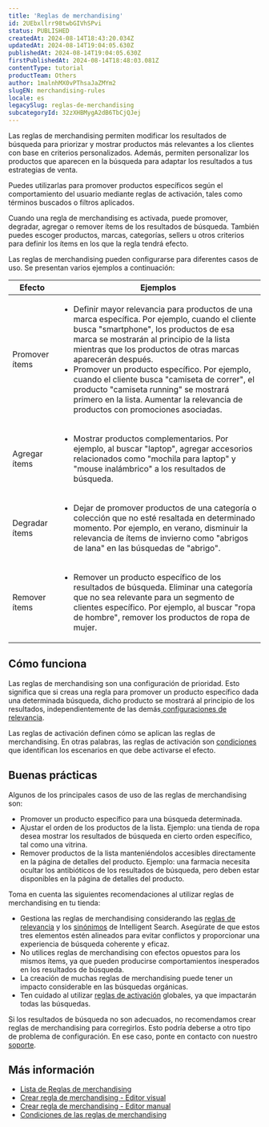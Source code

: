 ```yaml
---
title: 'Reglas de merchandising'
id: 2UEbxllrr98twbGIVhSPvi
status: PUBLISHED
createdAt: 2024-08-14T18:43:20.034Z
updatedAt: 2024-08-14T19:04:05.630Z
publishedAt: 2024-08-14T19:04:05.630Z
firstPublishedAt: 2024-08-14T18:48:03.081Z
contentType: tutorial
productTeam: Others
author: 1malnhMX0vPThsaJaZMYm2
slugEN: merchandising-rules
locale: es
legacySlug: reglas-de-merchandising
subcategoryId: 32zXHBMygA2dB6TbCjQJej
---
```


Las reglas de merchandising permiten modificar los resultados de búsqueda para priorizar y mostrar productos más relevantes a los clientes con base en criterios personalizados. Además, permiten personalizar los productos que aparecen en la búsqueda para adaptar los resultados a tus estrategias de venta.

Puedes utilizarlas para promover productos específicos según el comportamiento del usuario mediante reglas de activación, tales como términos buscados o filtros aplicados.

Cuando una regla de merchandising es activada, puede promover, degradar, agregar o remover ítems de los resultados de búsqueda. También puedes escoger productos, marcas, categorías, sellers u otros criterios para definir los ítems en los que la regla tendrá efecto.

Las reglas de merchandising pueden configurarse para diferentes casos de uso. Se presentan varios ejemplos a continuación:

| Efecto | Ejemplos |
|---|---|
| Promover ítems | <ul><li>Definir mayor relevancia para productos de una marca específica. Por ejemplo, cuando el cliente busca "smartphone", los productos de esa marca se mostrarán al principio de la lista mientras que los productos de otras marcas aparecerán después.</li><li>Promover un producto específico. Por ejemplo, cuando el cliente busca "camiseta de correr", el producto "camiseta running" se mostrará primero en la lista. Aumentar la relevancia de productos con promociones asociadas.</li></ul> |
| Agregar ítems | <ul><li>Mostrar productos complementarios. Por ejemplo, al buscar "laptop", agregar accesorios relacionados como "mochila para laptop" y "mouse inalámbrico" a los resultados de búsqueda.</li></ul> |
| Degradar ítems | <ul><li>Dejar de promover productos de una categoría o colección que no esté resaltada en determinado momento. Por ejemplo, en verano, disminuir la relevancia de ítems de invierno como "abrigos de lana" en las búsquedas de "abrigo".</li></ul> |
| Remover ítems | <ul><li>Remover un producto específico de los resultados de búsqueda. Eliminar una categoría que no sea relevante para un segmento de clientes específico. Por ejemplo, al buscar "ropa de hombre", remover los productos de ropa de mujer.</li></ul> |

## Cómo funciona

Las reglas de merchandising son una configuración de prioridad. Esto significa que si creas una regla para promover un producto específico dada una determinada búsqueda, dicho producto se mostrará al principio de los resultados, independientemente de las demás[ configuraciones de relevancia](/es/tracks/vtex-intelligent-search--19wrbB7nEQcmwzDPl1l4Cb/1qlObWIib6KqgrfX1FCOXS).

Las reglas de activación definen cómo se aplican las reglas de merchandising. En otras palabras, las reglas de activación son [condiciones](/es/tutorial/condiciones-de-reglas-de-merchandising--4K9WCBiQ4ndU396ZygDpc2) que identifican los escenarios en que debe activarse el efecto.

## Buenas prácticas

Algunos de los principales casos de uso de las reglas de merchandising son:

* Promover un producto específico para una búsqueda determinada.
* Ajustar el orden de los productos de la lista. Ejemplo: una tienda de ropa desea mostrar los resultados de búsqueda en cierto orden específico, tal como una vitrina.
* Remover productos de la lista manteniéndolos accesibles directamente en la página de detalles del producto. Ejemplo: una farmacia necesita ocultar los antibióticos de los resultados de búsqueda, pero deben estar disponibles en la página de detalles del producto.

Toma en cuenta las siguientes recomendaciones al utilizar reglas de merchandising en tu tienda:

* Gestiona las reglas de merchandising considerando las [reglas de relevancia](/es/tutorial/regras-de-relevancia--1o9jtVGjSIiptbqdNXIlNK) y los [sinónimos](/es/subcategory/sinonimos--BBzMtJan1UTxC9QZODnlN) de Intelligent Search. Asegúrate de que estos tres elementos estén alineados para evitar conflictos y proporcionar una experiencia de búsqueda coherente y eficaz.
* No utilices reglas de merchandising con efectos opuestos para los mismos ítems, ya que pueden producirse comportamientos inesperados en los resultados de búsqueda.
* La creación de muchas reglas de merchandising puede tener un impacto considerable en las búsquedas orgánicas.
* Ten cuidado al utilizar [reglas de activación](/es/tutorial/criar-regra-de-merchandising-editor-manual--3jrXB1MSvi14ezvKancorc#regras-de-ativacao) globales, ya que impactarán todas las búsquedas.

<div class="alert alert-warning">
  <p>Si los resultados de búsqueda no son adecuados, no recomendamos crear reglas de merchandising para corregirlos. Esto podría deberse a otro tipo de problema de configuración. En ese caso, ponte en contacto con nuestro <a href="https://support.vtex.com/hc/es-419">soporte</a>.</p>
</div>

## Más información

* [Lista de Reglas de merchandising](/es/tutorial/lista-de-reglas-de-merchandising--3CZOjyie1LZVOhzeviVCgu)
* [Crear regla de merchandising - Editor visual](/es/tutorial/criar-regla-de-merchandising-editor-visual--3gPO5CMJ3Off0OtA3EPzow)
* [Crear regla de merchandising - Editor manual](/es/tutorial/criar-regla-de-merchandising-editor-manual--3jrXB1MSvi14ezvKancorc)
* [Condiciones de las reglas de merchandising](/es/tutorial/condiciones-de-reglas-de-merchandising--4K9WCBiQ4ndU396ZygDpc2)
